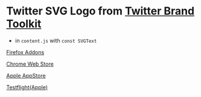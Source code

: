 #	Twitter SVG Logo from [Twitter Brand Toolkit](https://about.twitter.com/en/who-we-are/brand-toolkit)
- in `content.js` with `const SVGText`


[Firefox Addons](https://addons.mozilla.org/en-US/firefox/addon/change-twitter-logo-back)

[Chrome Web Store](https://chromewebstore.google.com/detail/change-twitter-logo-back/gkeboiapkijhaagignnlkfeolpcidbkk)

[Apple AppStore](https://apps.apple.com/us/app/changetwitterlogoback/id6747737139)

[Testflight(Apple)](https://testflight.apple.com/join/BPcYAvqc)

